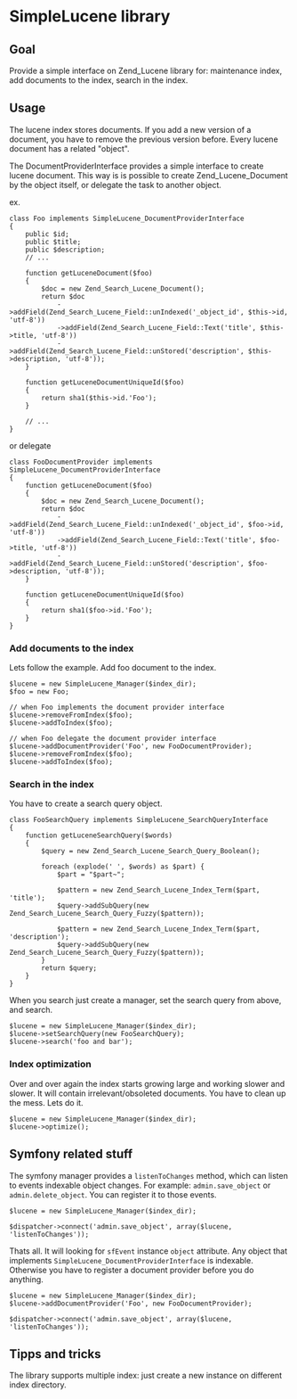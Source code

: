 # SimpleLucene library

## Goal

Provide a simple interface on Zend_Lucene library for: maintenance index, add documents to the index, search in the index.

## Usage

The lucene index stores documents. If you add a new version of a document, you have to remove the previous version before. Every lucene document has a related "object".

The DocumentProviderInterface provides a simple interface to create lucene document. This way is is possible to create Zend_Lucene_Document by the object itself, or delegate the task to another object.

ex.

    class Foo implements SimpleLucene_DocumentProviderInterface
    {
        public $id;
        public $title;
        public $description;
        // ...
        
        function getLuceneDocument($foo)
        {
            $doc = new Zend_Search_Lucene_Document();
            return $doc
                ->addField(Zend_Search_Lucene_Field::unIndexed('_object_id', $this->id, 'utf-8'))
                ->addField(Zend_Search_Lucene_Field::Text('title', $this->title, 'utf-8'))
                ->addField(Zend_Search_Lucene_Field::unStored('description', $this->description, 'utf-8'));
        }

        function getLuceneDocumentUniqueId($foo)
        {
            return sha1($this->id.'Foo');
        }
        
        // ...
    }
    
or delegate

    class FooDocumentProvider implements SimpleLucene_DocumentProviderInterface
    {
        function getLuceneDocument($foo)
        {
            $doc = new Zend_Search_Lucene_Document();
            return $doc
                ->addField(Zend_Search_Lucene_Field::unIndexed('_object_id', $foo->id, 'utf-8'))
                ->addField(Zend_Search_Lucene_Field::Text('title', $foo->title, 'utf-8'))
                ->addField(Zend_Search_Lucene_Field::unStored('description', $foo->description, 'utf-8'));
        }

        function getLuceneDocumentUniqueId($foo)
        {
            return sha1($foo->id.'Foo');
        }
    }



### Add documents to the index

Lets follow the example. Add foo document to the index.

    $lucene = new SimpleLucene_Manager($index_dir);
    $foo = new Foo;
    
    // when Foo implements the document provider interface
    $lucene->removeFromIndex($foo);
    $lucene->addToIndex($foo);
    
    // when Foo delegate the document provider interface
    $lucene->addDocumentProvider('Foo', new FooDocumentProvider);
    $lucene->removeFromIndex($foo);
    $lucene->addToIndex($foo);

### Search in the index

You have to create a search query object.

    class FooSearchQuery implements SimpleLucene_SearchQueryInterface
    {
        function getLuceneSearchQuery($words)
        {
            $query = new Zend_Search_Lucene_Search_Query_Boolean();

            foreach (explode(' ', $words) as $part) {
                $part = "$part~";
                
                $pattern = new Zend_Search_Lucene_Index_Term($part, 'title');
                $query->addSubQuery(new Zend_Search_Lucene_Search_Query_Fuzzy($pattern));
                
                $pattern = new Zend_Search_Lucene_Index_Term($part, 'description');
                $query->addSubQuery(new Zend_Search_Lucene_Search_Query_Fuzzy($pattern));
            }
            return $query;
        }
    }

When you search just create a manager, set the search query from above, and search.

    $lucene = new SimpleLucene_Manager($index_dir);
    $lucene->setSearchQuery(new FooSearchQuery);
    $lucene->search('foo and bar');

### Index optimization

Over and over again the index starts growing large and working slower and slower. It will contain irrelevant/obsoleted documents. You have to clean up the mess. Lets do it.

    $lucene = new SimpleLucene_Manager($index_dir);
    $lucene->optimize();


## Symfony related stuff

The symfony manager provides a `listenToChanges` method, which can listen to events indexable object changes. For example: `admin.save_object` or `admin.delete_object`. You can register it to those events.

    $lucene = new SimpleLucene_Manager($index_dir);
    
    $dispatcher->connect('admin.save_object', array($lucene, 'listenToChanges'));

Thats all. It will looking for `sfEvent` instance `object` attribute. Any object that implements `SimpleLucene_DocumentProviderInterface` is indexable. Otherwise you have to register a document provider before you do anything.

    $lucene = new SimpleLucene_Manager($index_dir);
    $lucene->addDocumentProvider('Foo', new FooDocumentProvider);
    
    $dispatcher->connect('admin.save_object', array($lucene, 'listenToChanges'));


## Tipps and tricks

The library supports multiple index: just create a new instance on different index directory.
